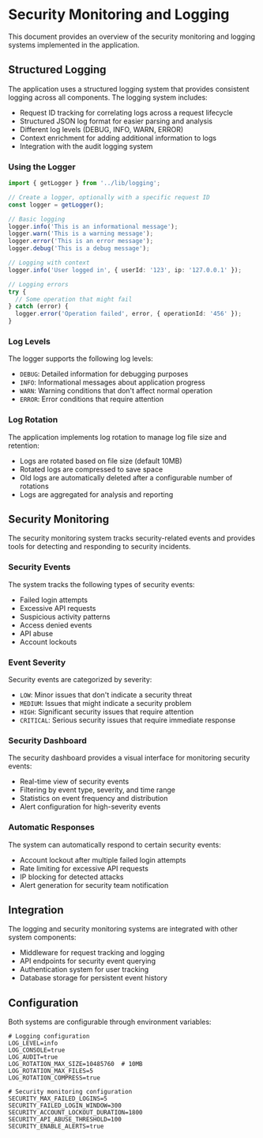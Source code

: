 # Security Monitoring and Logging

This document provides an overview of the security monitoring and logging systems implemented in the application.

## Structured Logging

The application uses a structured logging system that provides consistent logging across all components. The logging system includes:

- Request ID tracking for correlating logs across a request lifecycle
- Structured JSON log format for easier parsing and analysis
- Different log levels (DEBUG, INFO, WARN, ERROR)
- Context enrichment for adding additional information to logs
- Integration with the audit logging system

### Using the Logger

```typescript
import { getLogger } from '../lib/logging';

// Create a logger, optionally with a specific request ID
const logger = getLogger();

// Basic logging
logger.info('This is an informational message');
logger.warn('This is a warning message');
logger.error('This is an error message');
logger.debug('This is a debug message');

// Logging with context
logger.info('User logged in', { userId: '123', ip: '127.0.0.1' });

// Logging errors
try {
  // Some operation that might fail
} catch (error) {
  logger.error('Operation failed', error, { operationId: '456' });
}
```

### Log Levels

The logger supports the following log levels:

- `DEBUG`: Detailed information for debugging purposes
- `INFO`: Informational messages about application progress
- `WARN`: Warning conditions that don't affect normal operation
- `ERROR`: Error conditions that require attention

### Log Rotation

The application implements log rotation to manage log file size and retention:

- Logs are rotated based on file size (default 10MB)
- Rotated logs are compressed to save space
- Old logs are automatically deleted after a configurable number of rotations
- Logs are aggregated for analysis and reporting

## Security Monitoring

The security monitoring system tracks security-related events and provides tools for detecting and responding to security incidents.

### Security Events

The system tracks the following types of security events:

- Failed login attempts
- Excessive API requests
- Suspicious activity patterns
- Access denied events
- API abuse
- Account lockouts

### Event Severity

Security events are categorized by severity:

- `LOW`: Minor issues that don't indicate a security threat
- `MEDIUM`: Issues that might indicate a security problem
- `HIGH`: Significant security issues that require attention
- `CRITICAL`: Serious security issues that require immediate response

### Security Dashboard

The security dashboard provides a visual interface for monitoring security events:

- Real-time view of security events
- Filtering by event type, severity, and time range
- Statistics on event frequency and distribution
- Alert configuration for high-severity events

### Automatic Responses

The system can automatically respond to certain security events:

- Account lockout after multiple failed login attempts
- Rate limiting for excessive API requests
- IP blocking for detected attacks
- Alert generation for security team notification

## Integration

The logging and security monitoring systems are integrated with other system components:

- Middleware for request tracking and logging
- API endpoints for security event querying
- Authentication system for user tracking
- Database storage for persistent event history

## Configuration

Both systems are configurable through environment variables:

```env
# Logging configuration
LOG_LEVEL=info
LOG_CONSOLE=true
LOG_AUDIT=true
LOG_ROTATION_MAX_SIZE=10485760  # 10MB
LOG_ROTATION_MAX_FILES=5
LOG_ROTATION_COMPRESS=true

# Security monitoring configuration
SECURITY_MAX_FAILED_LOGINS=5
SECURITY_FAILED_LOGIN_WINDOW=300
SECURITY_ACCOUNT_LOCKOUT_DURATION=1800
SECURITY_API_ABUSE_THRESHOLD=100
SECURITY_ENABLE_ALERTS=true
``` 